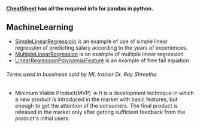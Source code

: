 #### [CheatSheet](cheatsheet/Pandas_Cheat_Sheet.pdf) has all the required info for pandas in python.
## MachineLearning
+ [SimpleLinearRegressioin](Regression/SimpleLinearRegression.ipynb) is an example of use of simple linear regression of predicting salary according to the years of experiences. 
+ [MultipleLinearRegression](Regression/MultipleLinearRegression.ipynb) is an example of multiple linear regression
+ [LinearRegressionPolynomialFeature](Regression/FreeFallPhysicsEquation.ipynb) is an example of free fall equation 


###### Terms used in bussiness said by ML trainer Dr. Ray Shrestha
 + Minimum Viable Product(MVP) => It is a development technique in which a new product is introduced in the market with basic features, but     enough to get the attention of the consumers. The final product is released in the market only after getting sufficient feedback from the product's initial users.
